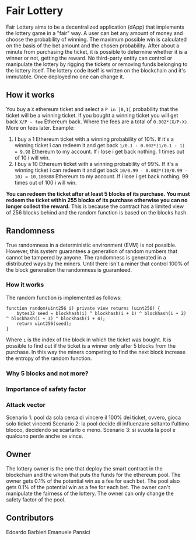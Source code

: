 # Fair Lottery
Fair Lottery aims to be a decentralized application (dApp) that implements the lottery game in a "fair" way. A user can bet any amount of money and choose the probability of winning. The maximum possible win is calculated on the basis of the bet amount and the chosen probability. After about a minute from purchasing the ticket, it is possible to determine whether it is a winner or not, getting the reward. No third-party entity can control or manipulate the lottery by rigging the tickets or removing funds belonging to the lottery itself. The lottery code itself is written on the blockchain and it's immutable. Once deployed no one can change it.


## How it works

You buy a `X` ethereum ticket and select a `P in ]0,1[` probability that the ticket will be a winning ticket. 
If you bought a winning ticket you will get back `X/P - fee` Ethereum back. Where the fees are a total of `0.002*(X/P-X)`.
More on fees later.
Example: 
1) I buy a 1 Ethereum ticket with a winning probability of 10%. If it's a winning ticket i can redeem it and get back `1/0.1 - 0.002*(1/0.1 - 1) = 9.98` Ethereum to my account. If i lose i get back nothing. 1 times out of 10 i will win.
2) I buy a 10 Ethereum ticket with a winning probability of 99%. If it's a winning ticket i can redeem it and get back `10/0.99 - 0.002*(10/0.99 - 10) = 10,100808` Ethereum to my account. If i lose i get back nothing. 99 times out of 100 i will win.

**You can redeem the ticket after at least 5 blocks of its purchase.**
**You must redeem the ticket within 255 blocks of its purchase otherwise you can no longer collect the reward.** This is because the contract has a limited view of 256 blocks behind and the random function is based on the blocks hash.


## Randomness
True randomness in a deterministic environment (EVM) is not possible. However, this system guarantees a generation of random numbers that cannot be tampered by anyone. The randomness is generated in a distributed ways by the miners. Until there isn't a miner that control 100% of the block generation the randomness is guaranteed. 

### How it works
The random function is implemented as follows:
```solidity
function random(uint256 i) private view returns (uint256) {
    bytes32 seed = blockhash(i) ^ blockhash(i + 1) ^ blockhash(i + 2) ^ blockhash(i + 3) ^ blockhash(i + 4);
    return uint256(seed);
}
```
Where `i` is the index of the block in which the ticket was bought. It is possible to find out if the ticket is a winner only after 5 blocks from the purchase. In this way the miners competing to find the next block increase the entropy of the random function.

### Why 5 blocks and not more?

### Importance of safety factor

### Attack vector
Scenario 1: pool da sola cerca di vincere il 100% dei ticket, ovvero, gioca solo ticket vincenti
Scenario 2: la pool decide di influenzare soltanto l'ultimo blocco, decidendo se scartarlo o meno.
Scenario 3: si svuota la pool e qualcuno perde anche se vince.

## Owner
The lottery owner is the one that deploy the smart contract in the blockchain and the whom that puts the funds for the ethereum pool. The owner gets 0.1% of the potential win as a fee for each bet. The pool also gets 0.1% of the potential win as a fee for each bet.
The owner can't manipulate the fairness of the lottery. The owner can only change the safety factor of the pool.

## Contributors
Edoardo Barbieri
Emanuele Pansici